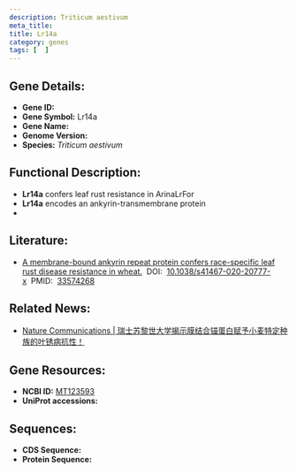 ```yaml
---
description: Triticum aestivum
meta_title:
title: Lr14a
category: genes
tags: [  ]
---
```


## Gene Details:
- **Gene ID:**	[](https://www.maizegdb.org/gene_center/gene/)
- **Gene Symbol:** Lr14a
- **Gene Name:** 
- **Genome Version:** [](https://www.maizegdb.org/genome/assembly/)
- **Species:** *Triticum aestivum*

## Functional Description:
   - **Lr14a** confers leaf rust resistance in ArinaLrFor
   - **Lr14a** encodes an ankyrin-transmembrane protein
   - 

## Literature:
   - [A membrane-bound ankyrin repeat protein confers race-specific leaf rust disease resistance in wheat.]( https://www.nature.com/articles/s41467-020-20777-x)&nbsp;&nbsp;DOI:&nbsp;&nbsp;[10.1038/s41467-020-20777-x](https://www.nature.com/articles/s41467-020-20777-x)&nbsp;&nbsp;PMID:&nbsp;&nbsp;[33574268](https://pubmed.ncbi.nlm.nih.gov/33574268/)

## Related News:
   - [Nature Communications | 瑞士苏黎世大学揭示膜结合锚蛋白赋予小麦特定种族的叶锈病抗性！](https://mp.weixin.qq.com/s?__biz=Mzg3MDEwNDEyMg==&mid=2247505216&idx=3&sn=cba01dbaf429d1d931b69ed88435bda0&chksm=ce907815f9e7f103a55c2c992d5e7d851fefe5d9ce65b812ac5cdda5b429390f679d7cb07bc9&scene=27#wechat_redirect)

## Gene Resources:
- **NCBI ID:** [MT123593](https://www.ncbi.nlm.nih.gov/gene/?term=MT123593)
- **UniProt accessions:** [](https://www.uniprot.org/uniprotkb//entry)

## Sequences:
- **CDS Sequence:**
- **Protein Sequence:**
